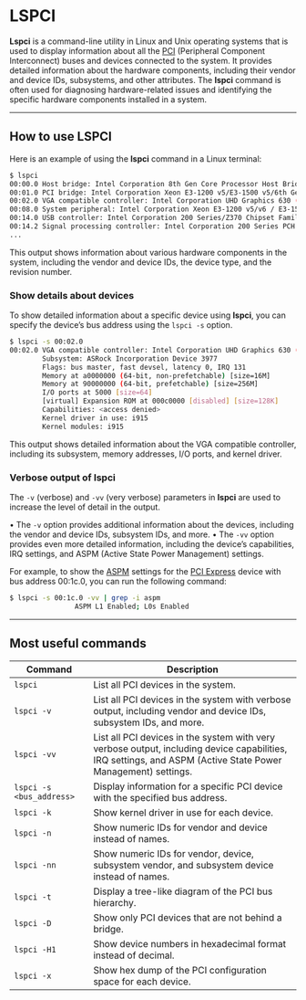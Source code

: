 # LSPCI

**Lspci** is a command-line utility in Linux and Unix operating systems that is used to display information about all the [PCI](../../hardware/pci.md) (Peripheral Component Interconnect) buses and devices connected to the system. It provides detailed information about the hardware components, including their vendor and device IDs, subsystems, and other attributes. The **lspci** command is often used for diagnosing hardware-related issues and identifying the specific hardware components installed in a system.

***

## How to use LSPCI

Here is an example of using the ﻿**lspci** command in a Linux terminal:

```sh
$ lspci
00:00.0 Host bridge: Intel Corporation 8th Gen Core Processor Host Bridge/DRAM Registers (rev 07)
00:01.0 PCI bridge: Intel Corporation Xeon E3-1200 v5/E3-1500 v5/6th Gen Core Processor PCIe Controller (x16) (rev 07)
00:02.0 VGA compatible controller: Intel Corporation UHD Graphics 630 (Desktop)
00:08.0 System peripheral: Intel Corporation Xeon E3-1200 v5/v6 / E3-1500 v5 / 6th/7th/8th Gen Core Processor Gaussian Mixture Model
00:14.0 USB controller: Intel Corporation 200 Series/Z370 Chipset Family USB 3.0 xHCI Controller
00:14.2 Signal processing controller: Intel Corporation 200 Series PCH Thermal Subsystem
...
```

This output shows information about various hardware components in the system, including the vendor and device IDs, the device type, and the revision number.

### Show details about devices

To show detailed information about a specific device using ﻿**lspci**, you can specify the device’s bus address using the ﻿`lspci -s` option.

```sh
$ lspci -s 00:02.0
00:02.0 VGA compatible controller: Intel Corporation UHD Graphics 630 (Desktop) (rev 02)
        Subsystem: ASRock Incorporation Device 3977
        Flags: bus master, fast devsel, latency 0, IRQ 131
        Memory at a0000000 (64-bit, non-prefetchable) [size=16M]
        Memory at 90000000 (64-bit, prefetchable) [size=256M]
        I/O ports at 5000 [size=64]
        [virtual] Expansion ROM at 000c0000 [disabled] [size=128K]
        Capabilities: <access denied>
        Kernel driver in use: i915
        Kernel modules: i915
```

This output shows detailed information about the VGA compatible controller, including its subsystem, memory addresses, I/O ports, and kernel driver.

### Verbose output of lspci

The ﻿`-v` (verbose) and ﻿`-vv` (very verbose) parameters in ﻿**lspci** are used to increase the level of detail in the output.

• The ﻿`-v` option provides additional information about the devices, including the vendor and device IDs, subsystem IDs, and more. • The ﻿`-vv` option provides even more detailed information, including the device’s capabilities, IRQ settings, and ASPM (Active State Power Management) settings.

For example, to show the [ASPM](../../hardware/aspm.md) settings for the [PCI Express](../../hardware/pci-express.md) device with bus address ﻿00:1c.0, you can run the following command:

```sh
$ lspci -s 00:1c.0 -vv | grep -i aspm
                ASPM L1 Enabled; L0s Enabled
```

***

## Most useful commands

| Command                  | Description                                                                                                                                                  |
| ------------------------ | ------------------------------------------------------------------------------------------------------------------------------------------------------------ |
| `lspci`                  | List all PCI devices in the system.                                                                                                                          |
| `lspci -v`               | List all PCI devices in the system with verbose output, including vendor and device IDs, subsystem IDs, and more.                                            |
| `lspci -vv`              | List all PCI devices in the system with very verbose output, including device capabilities, IRQ settings, and ASPM (Active State Power Management) settings. |
| `lspci -s <bus_address>` | Display information for a specific PCI device with the specified bus address.                                                                                |
| `lspci -k`               | Show kernel driver in use for each device.                                                                                                                   |
| `lspci -n`               | Show numeric IDs for vendor and device instead of names.                                                                                                     |
| `lspci -nn`              | Show numeric IDs for vendor, device, subsystem vendor, and subsystem device instead of names.                                                                |
| `lspci -t`               | Display a tree-like diagram of the PCI bus hierarchy.                                                                                                        |
| `lspci -D`               | Show only PCI devices that are not behind a bridge.                                                                                                          |
| `lspci -H1`              | Show device numbers in hexadecimal format instead of decimal.                                                                                                |
| `lspci -x`               | Show hex dump of the PCI configuration space for each device.                                                                                                |
